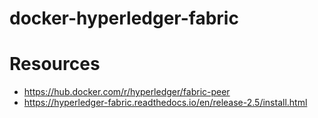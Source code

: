 # docker-hyperledger-fabric




# Resources

- https://hub.docker.com/r/hyperledger/fabric-peer
- https://hyperledger-fabric.readthedocs.io/en/release-2.5/install.html